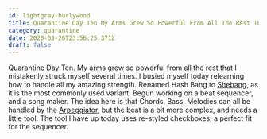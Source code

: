 ```yaml
---
id: lightgray-burlywood
title: Quarantine Day Ten My Arms Grew So Powerful From All The Rest That I Mistakenly Struck Myself Several Times I Busied Myself To
category: quarantine
date: 2020-03-26T23:56:25.371Z
draft: false
---
```


Quarantine Day Ten. My arms grew so powerful from all the rest that I mistakenly struck myself several times. I busied myself today relearning how to handle all my amazing strength. Renamed Hash Bang to [Shebang][1], as it is the most commonly used variant. Begun working on a beat sequencer, and a song maker. The idea here is that Chords, Bass, Melodies can all be handled by the [Arpeggiator][2], but the beat is a bit more complex, and needs a little tool. The tool I have up today uses re-styled checkboxes, a perfect fit for the sequencer.

[1]: https://en.wikipedia.org/wiki/Shebang_(Unix)
[2]: https://github.com/Tonejs/Tone.js/wiki/Arpeggiator